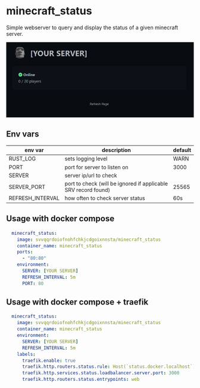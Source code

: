 # minecraft_status
Simple webserver to query and display the status of a given minecraft server.

![image demo](docs/img.png)

## Env vars

| env var          | description                                                    | default |
|------------------|----------------------------------------------------------------|---------|
| RUST_LOG         | sets logging level                                             | WARN    |
| PORT             | port for server to listen on                                   | 3000    |
| SERVER           | server ip/url to check                                         |         |
| SERVER_PORT      | port to check (will be ignored if applicable SRV record found) | 25565   | 
| REFRESH_INTERVAL | how often to check server status                               | 60s     |

## Usage with docker compose 
```yaml
  minecraft_status:
    image: svvqqrdoiofnohfchkjcdgoixnnsta/minecraft_status
    container_name: minecraft_status
    ports:
      - "80:80"
    environment:
      SERVER: [YOUR SERVER]
      REFRESH_INTERVAL: 5m
      PORT: 80
```

## Usage with docker compose + traefik
```yaml
  minecraft_status:
    image: svvqqrdoiofnohfchkjcdgoixnnsta/minecraft_status
    container_name: minecraft_status
    environment:
      SERVER: [YOUR SERVER]
      REFRESH_INTERVAL: 5m
    labels:
      traefik.enable: true
      traefik.http.routers.status.rule: Host(`status.docker.localhost`)
      traefik.http.services.status.loadbalancer.server.port: 3000
      traefik.http.routers.status.entrypoints: web
```
